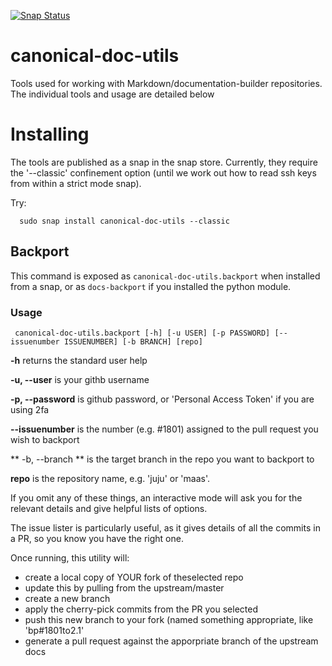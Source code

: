 [![Snap Status](https://build.snapcraft.io/badge/canonical-docs/canonical-doc-utils.svg)](https://build.snapcraft.io/user/canonical-docs/canonical-doc-utils)

# canonical-doc-utils
Tools used for working with Markdown/documentation-builder repositories. The individual tools and usage are detailed below

# Installing

The tools are published as a snap in the snap store. Currently, they require the '--classic' confinement option (until we work out how to read ssh keys from within a strict mode snap).

Try:

      sudo snap install canonical-doc-utils --classic
      


## Backport

This command is exposed as `canonical-doc-utils.backport` when installed from a snap, or as `docs-backport` if you installed the python module.

### Usage

     canonical-doc-utils.backport [-h] [-u USER] [-p PASSWORD] [--issuenumber ISSUENUMBER] [-b BRANCH] [repo]

**-h** returns the standard user help

**-u, --user** is your githb username

**-p, --password** is github password, or 'Personal Access Token' if you are using 2fa

**--issuenumber** is the number (e.g. #1801) assigned to the pull request you wish to backport

** -b, --branch ** is the target branch in the repo you want to backport to

**repo** is the repository name, e.g. 'juju' or 'maas'. 

If you omit any of these things, an interactive mode will ask you for the relevant details and give helpful lists of options.

The issue lister is particularly useful, as it gives details of all the commits in a PR, so you know you have the right one.

Once running, this utility will:

  * create a local copy of YOUR fork of theselected repo
  * update this by pulling from the upstream/master
  * create a new branch
  * apply the cherry-pick commits from the PR you selected
  * push this new branch to your fork (named something appropriate, like 'bp#1801to2.1'
  * generate a pull request against the apporpriate branch of the upstream docs
  
